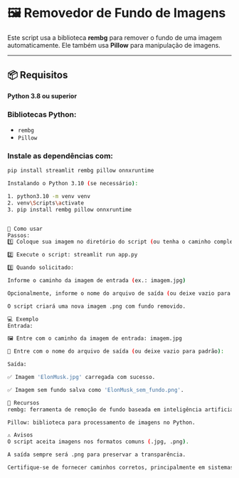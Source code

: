 # 🖼️ Removedor de Fundo de Imagens

Este script usa a biblioteca **rembg** para remover o fundo de uma imagem automaticamente. Ele também usa **Pillow** para manipulação de imagens.

---

## 📦 Requisitos

**Python 3.8 ou superior**

### Bibliotecas Python:

- `rembg`
- `Pillow`

### Instale as dependências com:

```bash
pip install streamlit rembg pillow onnxruntime

Instalando o Python 3.10 (se necessário):

1. python3.10 -m venv venv
2. venv\Scripts\activate
3. pip install rembg pillow onnxruntime


🚀 Como usar
Passos:
1️⃣ Coloque sua imagem no diretório do script (ou tenha o caminho completo dela).

2️⃣ Execute o script: streamlit run app.py

3️⃣ Quando solicitado:

Informe o caminho da imagem de entrada (ex.: imagem.jpg)

Opcionalmente, informe o nome do arquivo de saída (ou deixe vazio para gerar automaticamente)

O script criará uma nova imagem .png com fundo removido.

💻 Exemplo
Entrada:

🖼️ Entre com o caminho da imagem de entrada: imagem.jpg

💾 Entre com o nome do arquivo de saída (ou deixe vazio para padrão):

Saída:

✅ Imagem 'ElonMusk.jpg' carregada com sucesso.

✅ Imagem sem fundo salva como 'ElonMusk_sem_fundo.png'.

📂 Recursos
rembg: ferramenta de remoção de fundo baseada em inteligência artificial.

Pillow: biblioteca para processamento de imagens no Python.

⚠️ Avisos
O script aceita imagens nos formatos comuns (.jpg, .png).

A saída sempre será .png para preservar a transparência.

Certifique-se de fornecer caminhos corretos, principalmente em sistemas Windows (use \\ ou r"C:\caminho\imagem.jpg").
